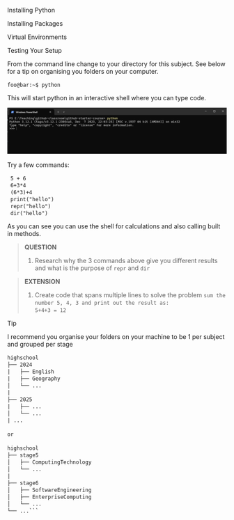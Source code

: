 
Installing Python

Installing Packages

Virtual Environments

Testing Your Setup

From the command line change to your directory for this subject. See below for a tip on organising you folders on your computer.

```console
foo@bar:~$ python
```
This will start python in an interactive shell where you can type code.

![](images/python_shell.png)

Try a few commands:
```
 5 + 6
 6+3*4
 (6*3)+4
 print("hello")
 repr("hello")
 dir("hello")
```

As you can see you can use the shell for calculations and also calling built in methods.

> **QUESTION**<br>
> 1. Research why the 3 commands above give you different results and what is the purpose of `repr` and `dir`

> **EXTENSION**<br>
> 1. Create code that spans multiple lines to solve the problem `sum the number 5, 4, 3 and print out the result as:`<br> `5+4+3 = 12`

>[!Tip]
> I recommend you organise your folders on your machine to be 1 per subject and grouped per stage

```
highschool
├── 2024
|   ├── English
|   ├── Geography
│   └── ...
|
├── 2025
|   ├── ...
│   └── ...
| ...

or 

highschool
├── stage5
│   ├── ComputingTechnology
│   └── ...
|
├── stage6
│   ├── SoftwareEngineering
│   ├── EnterpriseComputing
│   └── ...
└── ...```

